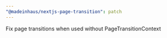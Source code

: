 ```yaml
---
"@madeinhaus/nextjs-page-transition": patch
---
```


Fix page transitions when used without PageTransitionContext
